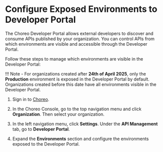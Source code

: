 # Configure Exposed Environments to Developer Portal

The Choreo Developer Portal allows external developers to discover and consume APIs published by your organization. You can control APIs from which environments are visible and accessible through the Developer Portal.

Follow these steps to manage which environments are visible in the Developer Portal:

!!! Note -
    For organizations created after **24th of April 2025**, only the **Production** environment is exposed in the Developer Portal by default. Organizations created before this date have all environments visible in the Developer Portal.

1. Sign in to [Choreo](https://console.choreo.dev/).

2. In the Choreo Console, go to the top navigation menu and click **Organization**. Then select your organization. 

3. In the left navigation menu, click **Settings**. Under the **API Management** tab, go to **Developer Portal**.

4. Expand the **Environments** section and configure the environments exposed to the Developer Portal.
